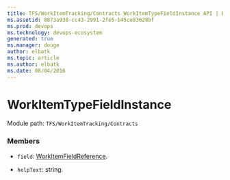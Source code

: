 ```yaml
---
title: TFS/WorkItemTracking/Contracts WorkItemTypeFieldInstance API | Extensions for Visual Studio Team Services
ms.assetid: 8873a938-cc43-2991-2fe5-b45ce83628bf
ms.prod: devops
ms.technology: devops-ecosystem
generated: true
ms.manager: douge
author: elbatk
ms.topic: article
ms.author: elbatk
ms.date: 08/04/2016
---
```


# WorkItemTypeFieldInstance

Module path: `TFS/WorkItemTracking/Contracts`


### Members

* `field`: [WorkItemFieldReference](../../../TFS/WorkItemTracking/Contracts/WorkItemFieldReference.md). 

* `helpText`: string. 

